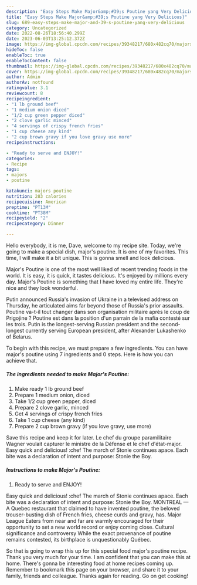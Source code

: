 ```yaml
---
description: "Easy Steps Make Major&amp;#39;s Poutine yang Very Delicious}"
title: "Easy Steps Make Major&amp;#39;s Poutine yang Very Delicious}"
slug: 689-easy-steps-make-major-and-39-s-poutine-yang-very-delicious
category: Uncategorized
date: 2022-08-26T18:56:40.299Z
date: 2023-06-03T13:25:12.372Z
image: https://img-global.cpcdn.com/recipes/39348217/680x482cq70/majors-poutine-recipe-main-photo.jpg
hideToc: false
enableToc: true
enableTocContent: false
thumbnail: https://img-global.cpcdn.com/recipes/39348217/680x482cq70/majors-poutine-recipe-main-photo.jpg
cover: https://img-global.cpcdn.com/recipes/39348217/680x482cq70/majors-poutine-recipe-main-photo.jpg
author: Admin
authorAv: notfound
ratingvalue: 3.1
reviewcount: 8
recipeingredient:
- "1 lb ground beef"
- "1 medium onion diced"
- "1/2 cup green pepper diced"
- "2 clove garlic minced"
- "4 servings of crispy french fries"
- "1 cup cheese any kind"
- "2 cup brown gravy if you love gravy use more"
recipeinstructions:

- "Ready to serve and ENJOY!"
categories:
- Recipe
tags:
- majors
- poutine

katakunci: majors poutine 
nutrition: 283 calories
recipecuisine: American
preptime: "PT13M"
cooktime: "PT38M"
recipeyield: "2"
recipecategory: Dinner

---
```



Hello everybody, it is me, Dave, welcome to my recipe site. Today, we're going to make a special dish, major&#39;s poutine. It is one of my favorites. This time, I will make it a bit unique. This is gonna smell and look delicious.

Major&#39;s Poutine is one of the most well liked of recent trending foods in the world. It is easy, it is quick, it tastes delicious. It's enjoyed by millions every day. Major&#39;s Poutine is something that I have loved my entire life. They're nice and they look wonderful.

Putin announced Russia&#39;s invasion of Ukraine in a televised address on Thursday, he articulated aims far beyond those of Russia&#39;s prior assaults. Poutine va-t-il tout changer dans son organisation militaire après le coup de Prigojine ? Poutine est dans la position d&#39;un parrain de la mafia contesté sur les trois. Putin is the longest-serving Russian president and the second-longest currently serving European president, after Alexander Lukashenko of Belarus.


To begin with this recipe, we must prepare a few ingredients. You can have major&#39;s poutine using 7 ingredients and 0 steps. Here is how you can achieve that.

<!--inarticleads1-->

##### The ingredients needed to make Major&#39;s Poutine:

1. Make ready 1 lb ground beef
1. Prepare 1 medium onion, diced
1. Take 1/2 cup green pepper, diced
1. Prepare 2 clove garlic, minced
1. Get 4 servings of crispy french fries
1. Take 1 cup cheese (any kind)
1. Prepare 2 cup brown gravy (if you love gravy, use more)


Save this recipe and keep it for later. Le chef du groupe paramilitaire Wagner voulait capturer le ministre de la Défense et le chef d&#39;état-major. Easy quick and delicious! :chef The march of Stonie continues apace. Each bite was a declaration of intent and purpose: Stonie the Boy. 

<!--inarticleads2-->

##### Instructions to make Major&#39;s Poutine:


1. Ready to serve and ENJOY!

Easy quick and delicious! :chef The march of Stonie continues apace. Each bite was a declaration of intent and purpose: Stonie the Boy. MONTREAL — A Quebec restaurant that claimed to have invented poutine, the beloved trouser-busting dish of French fries, cheese curds and gravy, has. Major League Eaters from near and far are warmly encouraged for their opportunity to set a new world record or enjoy coming close. Cultural significance and controversy While the exact provenance of poutine remains contested, its birthplace is unquestionably Québec. 

So that is going to wrap this up for this special food major&#39;s poutine recipe. Thank you very much for your time. I am confident that you can make this at home. There's gonna be interesting food at home recipes coming up. Remember to bookmark this page on your browser, and share it to your family, friends and colleague. Thanks again for reading. Go on get cooking!
